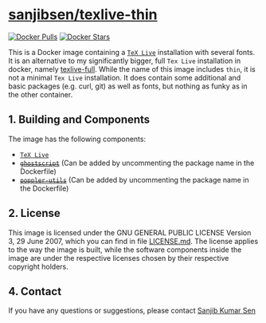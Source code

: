 # [sanjibsen/texlive-thin](http://hub.docker.com/r/sanjibsen/texlive/)

[![Docker Pulls](http://img.shields.io/docker/pulls/sanjibsen/texlive.svg)](http://hub.docker.com/r/sanjibsen/texlive/)
[![Docker Stars](http://img.shields.io/docker/stars/sanjibsen/texlive.svg)](http://hub.docker.com/r/sanjibsen/texlive/)

This is a Docker image containing a [`TeX Live`](http://en.wikipedia.org/wiki/TeX_Live) installation with several fonts.
It is an alternative to my significantly bigger, full `Tex Live` installation in docker, namely [texlive-full](http://www.github.com/sanjib-sen/texlive-full).
While the name of this image includes `thin`, it is not a minimal `Tex Live` installation.
It does contain some additional and basic packages (e.g. curl, git) as well as fonts, but nothing as funky as in the other container.

## 1. Building and Components

The image has the following components:

- [`TeX Live`](http://www.tug.org/texlive/)
- ~~[`ghostscript`](http://ghostscript.com/)~~ (Can be added by uncommenting the package name in the Dockerfile)
- ~~[`poppler-utils`](http://poppler.freedesktop.org/)~~ (Can be added by uncommenting the package name in the Dockerfile)

## 2. License

This image is licensed under the GNU GENERAL PUBLIC LICENSE Version 3, 29 June 2007, which you can find in file [LICENSE.md](http://github.com/sanjib-sen/texlive/blob/master/LICENSE.md).
The license applies to the way the image is built, while the software components inside the image are under the respective licenses chosen by their respective copyright holders.

<!-- ### 3. Utility Scripts

Currently, we provide the following utility scripts in folder `/bin/`:

- `filterPdf.sh <document>` transform a document (either in [PostScript](http://en.wikipedia.org/wiki/PostScript)/`PS`, `EPS`, or `PDF` format) to `PDF` and include as many of the fonts used inside the document into the final `PDF`. This uses ghostscripts `gs` and checks the output with `pdftotext` from `poppler-utils` before replacing `<document>` with the hope to build a final pdf that can display on as many machines correctly as possible. -->

## 4. Contact

If you have any questions or suggestions, please contact [Sanjib Kumar Sen](mailto:sksenonline@gmail.com)
